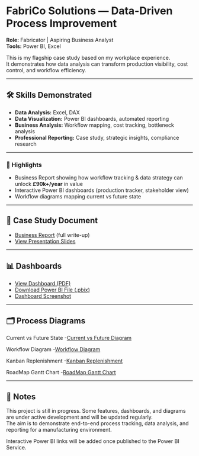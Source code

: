 # FabriCo Solutions — Data-Driven Process Improvement

**Role:** Fabricator | Aspiring Business Analyst  
**Tools:** Power BI, Excel  

This is my flagship case study based on my workplace experience.  
It demonstrates how data analysis can transform production visibility, cost control, and workflow efficiency.

---

## 🛠 Skills Demonstrated  
- **Data Analysis:** Excel, DAX  
- **Data Visualization:** Power BI dashboards, automated reporting  
- **Business Analysis:** Workflow mapping, cost tracking, bottleneck analysis  
- **Professional Reporting:** Case study, strategic insights, compliance research

---

### 🚀 Highlights  
- Business Report showing how workflow tracking & data strategy can unlock **£90k+/year** in value  
- Interactive Power BI dashboards (production tracker, stakeholder view)   
- Workflow diagrams mapping current vs future state
  
---

## 📄 Case Study Document
- [Business Report](Business_report_v3.pdf) (full write-up)
- [View Presentation Slides](https://www.canva.com/design/DAGySezKVyU/APH4tG9Xm94iktLDXcCkEg/view?utm_content=DAGySezKVyU&utm_campaign=designshare&utm_medium=link2&utm_source=uniquelinks&utlId=h2416f4e0eb)

---

## 📊 Dashboards
- [View Dashboard (PDF)](company_production_tracker.pdf)  
- [Download Power BI File (.pbix)](dashboard_stakeholder.pbix) 
- [Dashboard Screenshot](productiontracker_fabrico_ss.png) 

---
  
## 🗂️ Process Diagrams
Current vs Future State
-[Current vs Future Diagram](current_vs_future_diagram_v5.drawio.png) 

Workflow Diagram
-[Workflow Diagram](worflow_diagram_v6.drawio.png)

Kanban Replenishment
-[Kanban Replenishment](kanban_replenishment_flow_v2.drawio.png)

RoadMap Gantt Chart
-[RoadMap Gantt Chart](Project_timeline_gantt_v1.png)

---


## 🔗 Notes
This project is still in progress. Some features, dashboards, and diagrams are under active development and will be updated regularly.  
The aim is to demonstrate end-to-end process tracking, data analysis, and reporting for a manufacturing environment.

Interactive Power BI links will be added once published to the Power BI Service.
